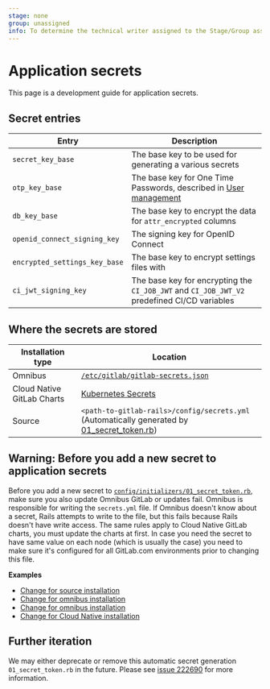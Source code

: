 ```yaml
---
stage: none
group: unassigned
info: To determine the technical writer assigned to the Stage/Group associated with this page, see https://about.gitlab.com/handbook/product/ux/technical-writing/#assignments
---
```


# Application secrets

This page is a development guide for application secrets.

## Secret entries

|Entry                             |Description                                                        |
|---                               |---                                                                |
|`secret_key_base`                 | The base key to be used for generating a various secrets          |
| `otp_key_base`                   | The base key for One Time Passwords, described in [User management](../raketasks/user_management.md#rotate-two-factor-authentication-encryption-key)              |
|`db_key_base`                     | The base key to encrypt the data for `attr_encrypted` columns     |
|`openid_connect_signing_key`      | The signing key for OpenID Connect                                |
| `encrypted_settings_key_base`    | The base key to encrypt settings files with                       |
| `ci_jwt_signing_key`             | The base key for encrypting the `CI_JOB_JWT` and `CI_JOB_JWT_V2` predefined CI/CD variables |

## Where the secrets are stored

|Installation type                  |Location                                                          |
|---                                |---                                                               |
|Omnibus                            |[`/etc/gitlab/gitlab-secrets.json`](https://docs.gitlab.com/omnibus/settings/backups.html#backup-and-restore-omnibus-gitlab-configuration)                                 |
|Cloud Native GitLab Charts         |[Kubernetes Secrets](https://gitlab.com/gitlab-org/charts/gitlab/-/blob/f65c3d37fc8cf09a7987544680413552fb666aac/doc/installation/secrets.md#gitlab-rails-secret)|
|Source                             |`<path-to-gitlab-rails>/config/secrets.yml` (Automatically generated by [01_secret_token.rb](https://gitlab.com/gitlab-org/gitlab/-/blob/master/config/initializers/01_secret_token.rb))                       |

## Warning: Before you add a new secret to application secrets

Before you add a new secret to [`config/initializers/01_secret_token.rb`](https://gitlab.com/gitlab-org/gitlab/-/blob/master/config/initializers/01_secret_token.rb),
make sure you also update Omnibus GitLab or updates fail. Omnibus is responsible for writing the `secrets.yml` file.
If Omnibus doesn't know about a secret, Rails attempts to write to the file, but this fails because Rails doesn't have write access.
The same rules apply to Cloud Native GitLab charts, you must update the charts at first.
In case you need the secret to have same value on each node (which is usually the case) you need to make sure it's configured for all
GitLab.com environments prior to changing this file.

**Examples**

- [Change for source installation](https://gitlab.com/gitlab-org/gitlab-foss/-/merge_requests/27581)
- [Change for omnibus installation](https://gitlab.com/gitlab-org/omnibus-gitlab/-/merge_requests/3267)
- [Change for omnibus installation](https://gitlab.com/gitlab-org/omnibus-gitlab/-/merge_requests/4158)
- [Change for Cloud Native installation](https://gitlab.com/gitlab-org/charts/gitlab/-/merge_requests/1318)

## Further iteration

We may either deprecate or remove this automatic secret generation `01_secret_token.rb` in the future.
Please see [issue 222690](https://gitlab.com/gitlab-org/gitlab/-/issues/222690) for more information.
